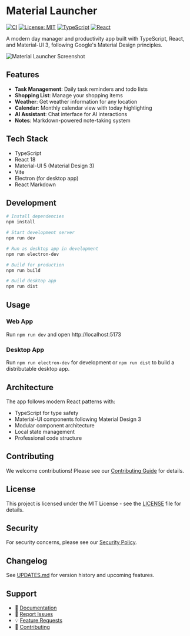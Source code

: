 # Material Launcher

[![CI](https://github.com/yourusername/material-launcher/workflows/CI/badge.svg)](https://github.com/yourusername/material-launcher/actions)
[![License: MIT](https://img.shields.io/badge/License-MIT-yellow.svg)](https://opensource.org/licenses/MIT)
[![TypeScript](https://img.shields.io/badge/TypeScript-007ACC?logo=typescript&logoColor=white)](https://www.typescriptlang.org/)
[![React](https://img.shields.io/badge/React-20232A?logo=react&logoColor=61DAFB)](https://reactjs.org/)

A modern day manager and productivity app built with TypeScript, React, and Material-UI 3, following Google's Material Design principles.

![Material Launcher Screenshot](https://via.placeholder.com/800x400/6750A4/FFFFFF?text=Material+Launcher+Screenshot)

## Features

- **Task Management**: Daily task reminders and todo lists
- **Shopping List**: Manage your shopping items
- **Weather**: Get weather information for any location
- **Calendar**: Monthly calendar view with today highlighting
- **AI Assistant**: Chat interface for AI interactions
- **Notes**: Markdown-powered note-taking system

## Tech Stack

- TypeScript
- React 18
- Material-UI 5 (Material Design 3)
- Vite
- Electron (for desktop app)
- React Markdown

## Development

```bash
# Install dependencies
npm install

# Start development server
npm run dev

# Run as desktop app in development
npm run electron-dev

# Build for production
npm run build

# Build desktop app
npm run dist
```

## Usage

### Web App
Run `npm run dev` and open http://localhost:5173

### Desktop App
Run `npm run electron-dev` for development or `npm run dist` to build a distributable desktop app.

## Architecture

The app follows modern React patterns with:
- TypeScript for type safety
- Material-UI components following Material Design 3
- Modular component architecture
- Local state management
- Professional code structure

## Contributing

We welcome contributions! Please see our [Contributing Guide](CONTRIBUTING.md) for details.

## License

This project is licensed under the MIT License - see the [LICENSE](LICENSE) file for details.

## Security

For security concerns, please see our [Security Policy](SECURITY.md).

## Changelog

See [UPDATES.md](UPDATES.md) for version history and upcoming features.

## Support

- 📖 [Documentation](README.md)
- 🐛 [Report Issues](https://github.com/yourusername/material-launcher/issues)
- 💡 [Feature Requests](https://github.com/yourusername/material-launcher/issues/new?template=feature_request.md)
- 🤝 [Contributing](CONTRIBUTING.md)